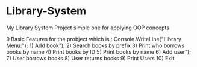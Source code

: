 # Library-System
My Library System Project 
simple one for applying OOP concepts

9 Basic Features for the probject which is :
Console.WriteLine("Library Menu:");
                1) Add book");
                2) Search books by prefix
                3) Print who borrows books by name
                4) Print books by ID
                5) Print books by name
                6) Add user");
                7) User borrows books
                8) User returns books
                9) Print Users
                10) Exit

